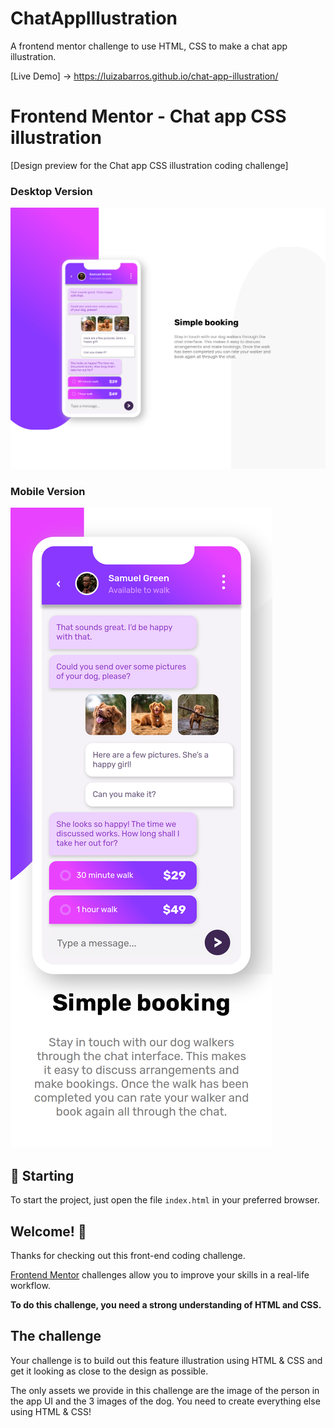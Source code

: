 # ChatAppIllustration
A frontend mentor challenge to use HTML, CSS to make a chat app illustration.

[Live Demo] -> https://luizabarros.github.io/chat-app-illustration/

# Frontend Mentor - Chat app CSS illustration

[Design preview for the Chat app CSS illustration coding challenge]

### Desktop Version
<img src="images/final-imgs/desktop-version.png" alt="Web Version"/>

### Mobile Version
<img src="images/final-imgs/mobile-version.png" alt="Mobile Version"/>

## 🚀 Starting

To start the project, just open the file `index.html` in your preferred browser.

## Welcome! 👋

Thanks for checking out this front-end coding challenge.

[Frontend Mentor](https://www.frontendmentor.io) challenges allow you to improve your skills in a real-life workflow.

**To do this challenge, you need a strong understanding of HTML and CSS.**

## The challenge

Your challenge is to build out this feature illustration using HTML & CSS and get it looking as close to the design as possible.

The only assets we provide in this challenge are the image of the person in the app UI and the 3 images of the dog. You need to create everything else using HTML & CSS!
